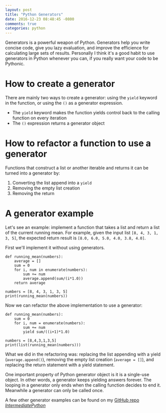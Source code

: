 ```yaml
---
layout: post
title: "Python Generators"
date: 2016-12-23 08:48:45 -0800
comments: true
categories: python
---
```


Generators is a powerful weapon of Python. Generators help you write concise code, give you lazy evaluation, and improve the efficience for calculating large sets of results. Personally I think it's a good habit to use generators in Python whenever you can, if you really want your code to be Pythonic.

# How to create a generator

There are mainly two ways to create a generator: using the ```yield``` keyword in the function, or using the ```()``` as a generator expression. 

* The ```yield``` keyword makes the function yields control back to the calling function on every iteration
* The ```()``` expression returns a generator object

<!--more--> 

# How to refactor a function to use a generator

Functions that construct a list or another iterable and returns it can be turned into a generator by:

1. Converting the list append into a ```yield```
2. Removing the empty list creation
3. Removing the return

# A generator example
Let's see an example: implement a function that takes a list and return a list of the current running mean. For example, given the input list ```[8, 4, 3, 1, 3, 5]```, the expected return result is ```[8.0, 6.0, 5.0, 4.0, 3.8, 4.0]```. 

First we'll implement it without using generators.

```
def running_mean(numbers):
	average = []
	sum = 0
	for i, num in enumerate(numbers):
		sum += num
		average.append(sum/(i*1.0))
	return average

numbers = [8, 4, 3, 1, 3, 5]
print(running_mean(numbers))

```

Now we can refactor the above implementation to use a generator:

```
def running_mean(numbers):
	sum = 0
	for i, num = enumerate(numbers):
		sum += num
		yield sum/((i+1)*1.0)

numbers = [8,4,3,1,3,5]
print(list(running_mean(numbers)))

```

What we did in the refactoring was: replacing the list appending with a yield (```average.append()```), removing the empty list creation (```average = []```), and replacing the return statement with a yield statement.

One important property of Python generator object is it is a single-use object. In other words, a generator keeps yielding answers forever. The looping in a generator only ends when the calling function decides to end it. Meanwhile a generator can only be called once.

A few other generator examples can be found on my [GitHub repo *IntermediatePython*](https://github.com/euccas/IntermediatePython/tree/master/iteration/generator)


